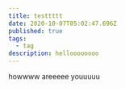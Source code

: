 ```yaml
---
title: testtttt
date: 2020-10-07T05:02:47.696Z
published: true
tags:
  - tag
description: helloooooooo
---
```

howwww areeeee youuuuu
